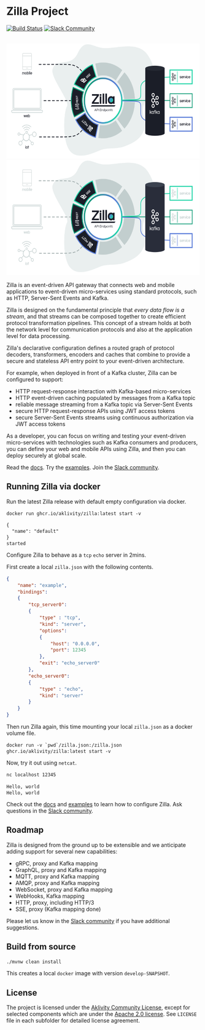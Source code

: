 # Zilla Project

[![Build Status][build-status-image]][build-status]
[![Slack Community][community-image]][community-join]

<p align="center">
  </br>
  <img src="./assets/diagram-light-mode.svg#gh-light-mode-only" height="300">
  <img src="./assets/diagram-dark-mode.svg#gh-dark-mode-only" height="300">
  </br>
</p>

<!--
<p align="center">
  <img src="./assets/logo-dark-mode.svg#gh-dark-mode-only" height="100" style="margin-top: 100px">
  <img src="./assets/logo-light-mode.svg#gh-light-mode-only" height="100" style="margin-bottom:100px"> 
 </br> </br>
</p>
![Zilla logo](./assets/logo-dark-mode.svg#gh-dark-mode-only)
![Zilla logo](./assets/logo-light-mode.svg#gh-light-mode-only)
-->


Zilla is an event-driven API gateway that connects web and mobile applications to event-driven micro-services using standard protocols, such as HTTP, Server-Sent Events and Kafka.

Zilla is designed on the fundamental principle that _every data flow is a stream_, and that streams can be composed together to create efficient protocol transformation pipelines. This concept of a stream holds at both the network level for communication protocols and also at the application level for data processing.

Zilla's declarative configuration defines a routed graph of protocol decoders, transformers, encoders and caches that combine to provide a secure and stateless API entry point to your event-driven architecture.

For example, when deployed in front of a Kafka cluster, Zilla can be configured to support:
 - HTTP request-response interaction with Kafka-based micro-services
 - HTTP event-driven caching populated by messages from a Kafka topic
 - reliable message streaming from a Kafka topic via Server-Sent Events
 - secure HTTP request-response APIs using JWT access tokens
 - secure Server-Sent Events streams using continuous authorization via JWT access tokens

<!--
![Zilla diagram](./assets/diagram-dark-mode.svg#gh-dark-mode-only)
![Zilla diagram](./assets/diagram-light-mode.svg#gh-light-mode-only)
-->


As a developer, you can focus on writing and testing your event-driven micro-services with technologies such as Kafka consumers and producers, you can define your web and mobile APIs using Zilla, and then you can deploy securely at global scale.

Read the [docs].
Try the [examples].
Join the [Slack community].

## Running Zilla via docker
Run the latest Zilla release with default empty configuration via docker.
```
docker run ghcr.io/aklivity/zilla:latest start -v
```
```
{
  "name": "default"
}
started
```

Configure Zilla to behave as a `tcp` `echo` server in 2mins.

First create a local `zilla.json` with the following contents.
```json
{
    "name": "example",
    "bindings":
    {
        "tcp_server0":
        {
            "type" : "tcp",
            "kind": "server",
            "options":
            {
                "host": "0.0.0.0",
                "port": 12345
            },
            "exit": "echo_server0"
        },
        "echo_server0":
        {
            "type" : "echo",
            "kind": "server"
        }
    }
}

```
Then run Zilla again, this time mounting your local `zilla.json` as a docker volume file.
```
docker run -v `pwd`/zilla.json:/zilla.json ghcr.io/aklivity/zilla:latest start -v
```
Now, try it out using `netcat`.
```bash
nc localhost 12345
```
```
Hello, world
Hello, world
```

Check out the [docs] and [examples] to learn how to configure Zilla. Ask questions in the [Slack community].

## Roadmap

Zilla is designed from the ground up to be extensible and we anticipate adding support for several new capabilities:
 - gRPC, proxy and Kafka mapping
 - GraphQL, proxy and Kafka mapping
 - MQTT, proxy and Kafka mapping
 - AMQP, proxy and Kafka mapping
 - WebSocket, proxy and Kafka mapping
 - WebHooks, Kafka mapping
 - HTTP, proxy, including HTTP/3
 - SSE, proxy (Kafka mapping done)

Please let us know in the [Slack community] if you have additional suggestions.

## Build from source
```bash
./mvnw clean install
```
This creates a local `docker` image with version `develop-SNAPSHOT`.


## License

The project is licensed under the [Aklivity Community License](LICENSE-AklivityCommunity), except for selected components
which are under the [Apache 2.0 license](LICENSE-Apache).
See `LICENSE` file in each subfolder for detailed license agreement.

[build-status-image]: https://github.com/aklivity/zilla/workflows/build/badge.svg
[build-status]: https://github.com/aklivity/zilla/actions

[community-image]: https://img.shields.io/badge/slack-@aklivitycommunity-blue.svg?logo=slack
[community-join]: https://join.slack.com/t/aklivitycommunity/shared_invite/zt-sy06wvr9-u6cPmBNQplX5wVfd9l2oIQ

[docs]: https://docs.aklivity.io/zilla
[examples]: https://github.com/aklivity/zilla-examples
[Slack community]: https://join.slack.com/t/aklivitycommunity/shared_invite/zt-sy06wvr9-u6cPmBNQplX5wVfd9l2oIQ
